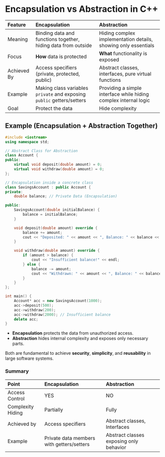 # Encapsulation vs Abstraction in C++

| Feature     | Encapsulation                                                          | Abstraction                                                      |
| :---------- | :--------------------------------------------------------------------- | :--------------------------------------------------------------- |
| Meaning     | Binding data and functions together, hiding data from outside          | Hiding complex implementation details, showing only essentials   |
| Focus       | **How** data is protected                                              | **What** functionality is exposed                                |
| Achieved By | Access specifiers (private, protected, public)                         | Abstract classes, interfaces, pure virtual functions             |
| Example     | Making class variables `private` and exposing `public` getters/setters | Providing a simple interface while hiding complex internal logic |
| Goal        | Protect the data                                                       | Hide complexity                                                  |

## Example (Encapsulation + Abstraction Together)

```cpp
#include <iostream>
using namespace std;

// Abstract Class for Abstraction
class Account {
public:
    virtual void deposit(double amount) = 0;
    virtual void withdraw(double amount) = 0;
};

// Encapsulation inside a concrete class
class SavingsAccount : public Account {
private:
    double balance; // Private Data (Encapsulation)

public:
    SavingsAccount(double initialBalance) {
        balance = initialBalance;
    }

    void deposit(double amount) override {
        balance += amount;
        cout << "Deposited: " << amount << ", Balance: " << balance << endl;
    }

    void withdraw(double amount) override {
        if (amount > balance) {
            cout << "Insufficient balance!" << endl;
        } else {
            balance -= amount;
            cout << "Withdrawn: " << amount << ", Balance: " << balance << endl;
        }
    }
};

int main() {
    Account* acc = new SavingsAccount(1000);
    acc->deposit(500);
    acc->withdraw(200);
    acc->withdraw(2000); // Insufficient balance
    delete acc;
}
```

- **Encapsulation** protects the data from unauthorized access.
- **Abstraction** hides internal complexity and exposes only necessary parts.

Both are fundamental to achieve **security**, **simplicity**, and **reusability** in large software systems.

### Summary

| Point             | Encapsulation                             | Abstraction                             |
| :---------------- | :---------------------------------------- | :-------------------------------------- |
| Access Control    | YES                                       | NO                                      |
| Complexity Hiding | Partially                                 | Fully                                   |
| Achieved by       | Access specifiers                         | Abstract classes, Interfaces            |
| Example           | Private data members with getters/setters | Abstract classes exposing only behavior |
